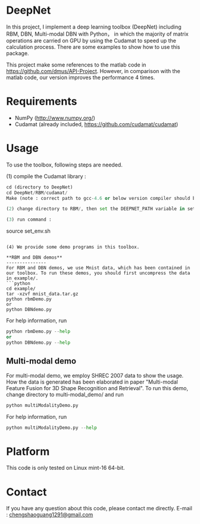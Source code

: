 DeepNet
============

In this project, I implement a deep learning toolbox (DeepNet) including RBM, DBN, Multi-modal DBN with Python， in which the majority of matrix operations are carried on GPU by using the Cudamat to speed up the calculation process. There are some examples to show how to use this package.

This project make some references to the matlab code in https://github.com/dmus/API-Project. However, in comparison with the matlab
code, our version improves the performance 4 times.

Requirements 
============
* NumPy (http://www.numpy.org/)
* Cudamat (already included, https://github.com/cudamat/cudamat)

Usage 
============
To use the toolbox, following steps are needed.

(1) compile the Cudamat library :
  ```python
  cd (directory to DeepNet)
  cd DeepNet/RBM/cudamat/
  Make (note : correct path to gcc-4.6 or below version compiler should be given in Makefile)

(2) change directory to RBM/, then set the DEEPNET_PATH variable in set_env.sh file to the RBM/ path in your computer

(3) run command :
  ```
  source set_env.sh
  ```
  
(4) We provide some demo programs in this toolbox.

  **RBM and DBN demos**
  ---------------
  For RBM and DBN demos, we use Mnist data, which has been contained in our toolbox. To run these demos, you should first uncompress the data in example/.
  ```python
  cd example/
  tar -xzvf mnist_data.tar.gz
  python rbmDemo.py
  or
  python DBNdemo.py
  ```
  For help information, run
  ```python
  python rbmDemo.py --help
  or
  python DBNdemo.py --help
  ```
  **Multi-modal demo**
  ---------------
  For multi-modal demo, we employ SHREC 2007 data to show the usage.  How the data is generated has been elaborated in paper  "Multi-modal Feature Fusion for 3D Shape Recognition and Retrieval". 
  To run this demo, change directory to multi-modal_demo/ and run 
  ```python
  python multiModalityDemo.py
  ```
  For help information, run
  ```python
  python multiModalityDemo.py --help
  ```
    
Platform 
===========
This code is only tested on Linux mint-16 64-bit.

Contact 
===========
If you have any question about this code, please contact me directly.
E-mail : chengshaoguang1291@gmail.com

        
    


